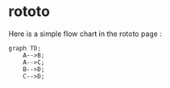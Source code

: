 

# rototo

Here is a simple flow chart in the rototo page : 

```mermaid
graph TD;
    A-->B;
    A-->C;
    B-->D;
    C-->D;
```
